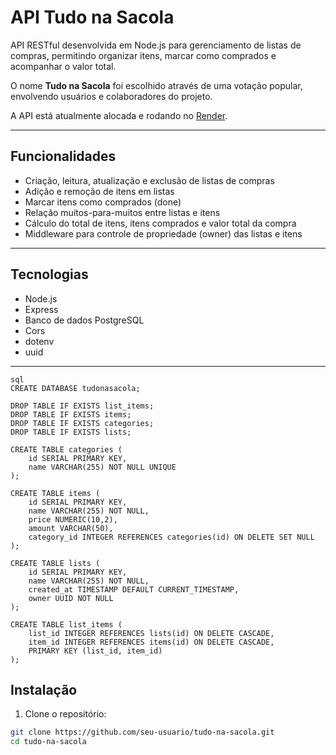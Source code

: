 # API Tudo na Sacola

API RESTful desenvolvida em Node.js para gerenciamento de listas de compras, permitindo organizar itens, marcar como comprados e acompanhar o valor total.

O nome **Tudo na Sacola** foi escolhido através de uma votação popular, envolvendo usuários e colaboradores do projeto.

A API está atualmente alocada e rodando no [Render](https://render.com).

---

## Funcionalidades

- Criação, leitura, atualização e exclusão de listas de compras
- Adição e remoção de itens em listas
- Marcar itens como comprados (done)
- Relação muitos-para-muitos entre listas e itens
- Cálculo do total de itens, itens comprados e valor total da compra
- Middleware para controle de propriedade (owner) das listas e itens

---

## Tecnologias

- Node.js
- Express
- Banco de dados  PostgreSQL
- Cors
- dotenv
- uuid

---
```
sql
CREATE DATABASE tudonasacola;

DROP TABLE IF EXISTS list_items;
DROP TABLE IF EXISTS items;
DROP TABLE IF EXISTS categories;
DROP TABLE IF EXISTS lists;

CREATE TABLE categories (
    id SERIAL PRIMARY KEY,
    name VARCHAR(255) NOT NULL UNIQUE
);

CREATE TABLE items (
    id SERIAL PRIMARY KEY,
    name VARCHAR(255) NOT NULL,
    price NUMERIC(10,2),
    amount VARCHAR(50),
    category_id INTEGER REFERENCES categories(id) ON DELETE SET NULL
);

CREATE TABLE lists (
    id SERIAL PRIMARY KEY,
    name VARCHAR(255) NOT NULL,
    created_at TIMESTAMP DEFAULT CURRENT_TIMESTAMP,
    owner UUID NOT NULL
);

CREATE TABLE list_items (
    list_id INTEGER REFERENCES lists(id) ON DELETE CASCADE,
    item_id INTEGER REFERENCES items(id) ON DELETE CASCADE,
    PRIMARY KEY (list_id, item_id)
);
```

## Instalação

1. Clone o repositório:

```bash
git clone https://github.com/seu-usuario/tudo-na-sacola.git
cd tudo-na-sacola
